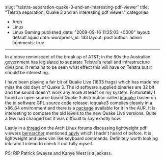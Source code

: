 slug: "telstra-separation-quake-3-and-an-interesting-pdf-viewer"
title: "Telstra separation, Quake 3 and an interesting pdf viewer."
categories:
  - Arch
  - Linux
  - Linux Gaming
published_date: "2009-09-16 11:25:03 +0000"
layout: default.liquid
data:
  wordpress_id: 133
  layout: post
  author: admin
  comments: true
---
In a move reminiscent of the break up of AT&T; in the 80s the Australian government has legislated to separate Telstra's retail and infrastructure divisions. It remains to be seen what effect this will have on Telstra but it should be interesting.

I have been playing a fair bit of Quake Live (1833 frags) which has made me miss the old days of Quake 3. The id software supplied binaries are 32 bit and the sound doesn't work any more at least on my system. Fortunately I found an open source based Quake 3 distribution called [ioquake](http://ioquake3.org/) based on the id software GPL source code release. ioquake3 compiles cleanly in a x86_64 environment and there is a [package](http://aur.archlinux.org/packages.php?ID=25900) available for it in the AUR. It is interesting to compare the old levels to the new Quake Live versions. Quite a few had changed but it was difficult to say exactly how.

Lastly in a [thread](http://bbs.archlinux.org/viewtopic.php?id=80270) on the Arch Linux forums discussing lightweight pdf viewers [bernarcher](http://bbs.archlinux.org/profile.php?id=23156) mentioned [apvlv](http://code.google.com/p/apvlv/) which I hadn't heard of before. It is lightweight and uses vim like keyboard commands. Definitely worth looking into and I intend to check it out fully myself.

PS: RIP Patrick Swayze and Kanye West is a jackass.
